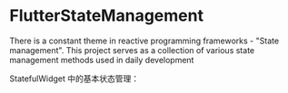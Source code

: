 # FlutterStateManagement
There is a constant theme in reactive programming frameworks - "State management". This project serves as a collection of various state management methods used in daily development

StatefulWidget 中的基本状态管理：

[StatefulWidget 状态管理]: https://github.com/joywt/FlutterStateManagement/blob/main/stateful_widget/README.md	"StatefulWidget 状态管理"

